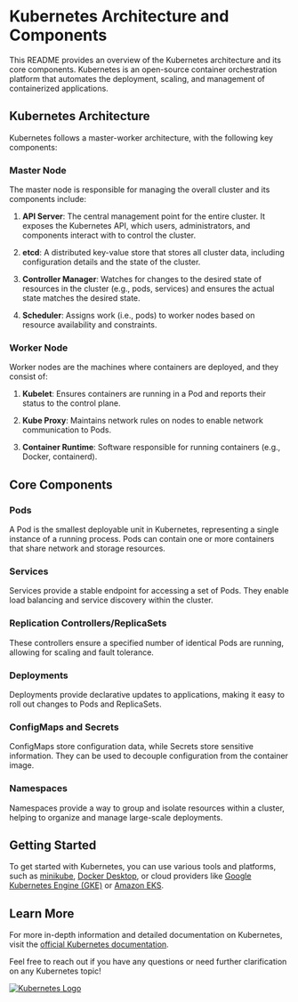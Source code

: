 # Kubernetes Architecture and Components

This README provides an overview of the Kubernetes architecture and its core components. Kubernetes is an open-source container orchestration platform that automates the deployment, scaling, and management of containerized applications.

## Kubernetes Architecture

Kubernetes follows a master-worker architecture, with the following key components:

### Master Node

The master node is responsible for managing the overall cluster and its components include:

1. **API Server**: The central management point for the entire cluster. It exposes the Kubernetes API, which users, administrators, and components interact with to control the cluster.

2. **etcd**: A distributed key-value store that stores all cluster data, including configuration details and the state of the cluster.

3. **Controller Manager**: Watches for changes to the desired state of resources in the cluster (e.g., pods, services) and ensures the actual state matches the desired state.

4. **Scheduler**: Assigns work (i.e., pods) to worker nodes based on resource availability and constraints.

### Worker Node

Worker nodes are the machines where containers are deployed, and they consist of:

1. **Kubelet**: Ensures containers are running in a Pod and reports their status to the control plane.

2. **Kube Proxy**: Maintains network rules on nodes to enable network communication to Pods.

3. **Container Runtime**: Software responsible for running containers (e.g., Docker, containerd).

## Core Components

### Pods

A Pod is the smallest deployable unit in Kubernetes, representing a single instance of a running process. Pods can contain one or more containers that share network and storage resources.

### Services

Services provide a stable endpoint for accessing a set of Pods. They enable load balancing and service discovery within the cluster.

### Replication Controllers/ReplicaSets

These controllers ensure a specified number of identical Pods are running, allowing for scaling and fault tolerance.

### Deployments

Deployments provide declarative updates to applications, making it easy to roll out changes to Pods and ReplicaSets.

### ConfigMaps and Secrets

ConfigMaps store configuration data, while Secrets store sensitive information. They can be used to decouple configuration from the container image.

### Namespaces

Namespaces provide a way to group and isolate resources within a cluster, helping to organize and manage large-scale deployments.

## Getting Started

To get started with Kubernetes, you can use various tools and platforms, such as [minikube](https://minikube.sigs.k8s.io/docs/), [Docker Desktop](https://www.docker.com/products/docker-desktop), or cloud providers like [Google Kubernetes Engine (GKE)](https://cloud.google.com/kubernetes-engine) or [Amazon EKS](https://aws.amazon.com/eks/).

## Learn More

For more in-depth information and detailed documentation on Kubernetes, visit the [official Kubernetes documentation](https://kubernetes.io/docs/).

Feel free to reach out if you have any questions or need further clarification on any Kubernetes topic!

[![Kubernetes Logo](https://kubernetes.io/images/favicon.png)](https://kubernetes.io/)

